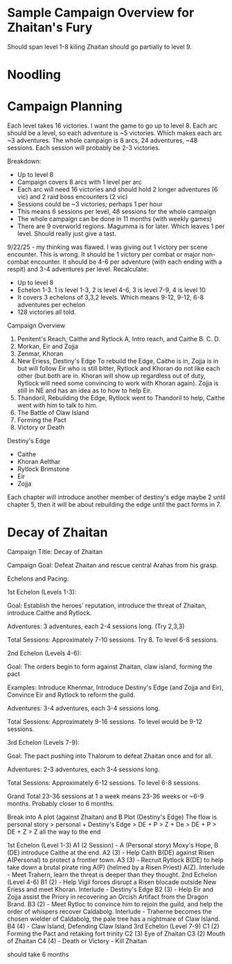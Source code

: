# Sample Campaign Overview for Zhaitan's Fury

Should span level 1-8 kiling Zhaitan should go partially to level 9.

# Noodling


# Campaign Planning

Each level takes 16 victories. I want the game to go up to level 8. Each arc should be a level, so each adventure is ~5 victories. Which makes each arc ~3 adventures. The whole campaign is 8 arcs, 24 adventures, ~48 sessions. Each session will probably be 2-3 victories.

Breakdown:
- Up to level 8
- Campaign covers 8 arcs with 1 level per arc
- Each arc will need 16 victories and should hold 2 longer adventures (6 vic) and 2 raid boss encounters (2 vic)
- Sessions could be ~3 victories; perhaps 1 per hour
- This means 6 sessions per level, 48 sessions for the whole campaign
- The whole campaign can be done in 11 months (with weekly games)
- There are 9 overworld regions. Magumma is for later. Which leaves 1 per level. Should really just give a tast.

9/22/25 - my thinking was flawed. I was giving out 1 victory per scene encounter. This is wrong. It should be 1 victory per combat or major non-combat encounter. It should be 4-6 per adventure (with each ending with a respit) and 3-4 adventures per level. Recalculate:

- Up to level 8
- Echelon 1-3. 1 is level 1-3, 2 is level 4-6, 3 is level 7-9, 4 is level 10
- It covers 3 echelons of 3,3,2 levels. Which means 9-12, 9-12, 6-8 adventures per echelon
- 128 victories all told.



Campaign Overview
1. Penitent's Reach, Caithe and Rytlock
    A, Intro reach, and Caithe
    B. 
    C.
    D.
2. Morkan, Eir and Zojja
3. Zenmar, Khoran
4. New Eriess, Destiny's Edge
    To rebuild the Edge, Caithe is in, Zojja is in but will follow Eir who is still bitter, Rytlock and Khoran do not like each other (but both are in. Khoran will show up regardless out of duty, Rytlock will need some convincing to work with Khoran again). Zojja is still in NE and has an idea as to how to help Eir.
5. Thandoril, Rebuilding the Edge, Rytlock went to Thandoril to help, Caithe went with him to talk to him.
6. The Battle of Claw Island
7. Forming the Pact
8. Victory or Death

Destiny's Edge
- Caithe
- Khoran Aelthar
- Rytlock Brimstone
- Eir
- Zojja

Each chapter will introduce another member of destiny's edge maybe 2 until chapter 5, then it will be about rebuilding the edge until the pact forms in 7. 

# Decay of Zhaitan

Campaign Title: Decay of Zhaitan

Campaign Goal: Defeat Zhaitan and rescue central Arahas from his grasp.

Echelons and Pacing:

1st Echelon (Levels 1-3):

Goal: Establish the heroes' reputation, introduce the threat of Zhaitan, introduce Caithe and Rytlock.

Adventures: 3 adventures, each 2-4 sessions long. (Try 2,3,3)

Total Sessions: Approximately 7-10 sessions. Try 8. To level 6-8 sessions.

2nd Echelon (Levels 4-6):

Goal: The orders begin to form against Zhaitan, claw island, forming the pact

Examples: Introduce Khenmar, Introduce Destiny's Edge (and Zojja and Eir), Convince Eir and Rytlock to reform the guild. 

Adventures: 3-4 adventures, each 3-4 sessions long.

Total Sessions: Approximately 9-16 sessions. To level would be 9-12 sessions.

3rd Echelon (Levels 7-9):

Goal: The pact pushing into Thalorum to defeat Zhaitan once and for all.

Adventures: 2-3 adventures, each 3-4 sessions long.

Total Sessions: Approximately 6-12 sessions. To level 6-8 sessions.

Grand Total 23-36 sessions at 1 a week means 23-36 weeks or ~6-9 months. Probably closer to 6 months.

Break into A plot (against Zhaitan) and B Plot (Destiny's Edge)
The flow is personal story > personal + Destiny's Edge > DE + P > Z + De > DE + P > DE + Z > Z all the way to the end

1st Echelon (Level 1-3)
A1 (2 Session) - A (Personal story) Moxy's Hope, B (DE) introduce Caithe at the end.
A2 (3) - Help Caith B(DE) against Risen A(Personal) to protect a frontier town.
A3 (3) - Recruit Rytlock B(DE) to help take down a brutal pirate ring A(P) (helmed by a Risen Priest) A(Z).
Interlude - Meet Trahern, learn the threat is deeper than they thought.
2nd Echelon (Level 4-6)
B1 (2) - Help Vigil forces disrupt a Risen blocade outside New Eriess and meet Khoran.
Interlude - Destiny's Edge 
B2 (3) - Help Eir and Zojja assist the Priory in recovering an Orcish Artifact from the Dragon Brand.
B3 (2) - Meet Rytloc to convince him to rejoin the guild, and help the order of whispers recover Caldabolg.
Interlude - Traherne becomes the chosen wielder of Caldabolg, the pale tree has a nightmare of Claw Island.
B4 (4) - Claw Island, Defending Claw Island
3rd Echelon (Level 7-9)
C1 (2) Forming the Pact and retaking fort trinity
C2 (3) Eye of Zhaitan
C3 (2) Mouth of Zhaitan
C4 (4) - Death or Victory - Kill Zhaitan

should take 6 months